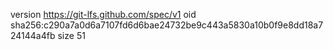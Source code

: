version https://git-lfs.github.com/spec/v1
oid sha256:c290a7a0d6a7107fd6d6bae24732be9c443a5830a10b0f9e8dd18a724144a4fb
size 51
